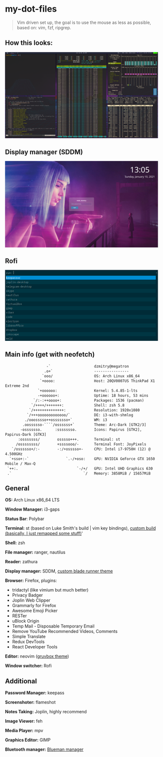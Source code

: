 # my-dot-files
> Vim driven set up, the goal is to use the mouse as less as possible, based on: vim, fzf, ripgrep.

## How this looks:
![Picture of a screen](./screen.png)

## Display manager (SDDM)
![Picture of a SDDM](./blade-runner-theme.png)

## Rofi
![Picture of rofi](./rofi.png)

## Main info (get with neofetch)
```
                   -`                    dzmitry@megatron
                  .o+`                   ----------------
                 `ooo/                   OS: Arch Linux x86_64
                `+oooo:                  Host: 20QV0007US ThinkPad X1 Extreme 2nd
               `+oooooo:                 Kernel: 5.4.85-1-lts
               -+oooooo+:                Uptime: 18 hours, 53 mins
             `/:-:++oooo+:               Packages: 1536 (pacman)
            `/++++/+++++++:              Shell: zsh 5.8
           `/++++++++++++++:             Resolution: 1920x1080
          `/+++ooooooooooooo/`           DE: i3-with-shmlog
         ./ooosssso++osssssso+`          WM: i3
        .oossssso-````/ossssss+`         Theme: Arc-Dark [GTK2/3]
       -osssssso.      :ssssssso.        Icons: Papirus [GTK2], Papirus-Dark [GTK3]
      :osssssss/        osssso+++.       Terminal: st
     /ossssssss/        +ssssooo/-       Terminal Font: JoyPixels
   `/ossssso+/:-        -:/+osssso+-     CPU: Intel i7-9750H (12) @ 4.500GHz
  `+sso+:-`                 `.-/+oso:    GPU: NVIDIA GeForce GTX 1650 Mobile / Max-Q
 `++:.                           `-/+/   GPU: Intel UHD Graphics 630
 .`                                 `/   Memory: 3858MiB / 15657MiB

```


## General
**OS:** Arch Linux x86_64 LTS

**Window Manager:** i3-gaps

**Status Bar**: Polybar

**Terminal:** st (based on Luke Smith's build | vim key bindings), [custom build (basically, I just remapped some stuff)](https://github.com/funnydman/myst)'

**Shell:** zsh 

**File manager:** ranger, nautilus 

**Reader:** zathura

**Display manager:** SDDM, [custom blade runner theme](https://github.com/funnydman/blade-runner-theme)

**Browser:** Firefox, plugins: 
 - tridactyl (like vimium but much better)
 - Privacy Badger
 - Joplin Web Clipper
 - Grammarly for Firefox
 - Awesome Emoji Picker
 - RESTer
 - uBlock Origin
 - Temp Mail - Disposable Temporary Email
 - Remove YouTube Recommended Videos, Comments
 - Simple Translate
 - Redux DevTools
 - React Developer Tools

**Editor:** neovim ([gruvbox theme](https://www.google.com/search?client=firefox-b-d&q=gruvbox))

**Window switcher:** Rofi

## Additional 

**Password Manager:** keepass

**Screenshoter:** flameshot

**Notes Taking:** Joplin, highly recommend

**Image Viewer:** feh

**Media Player:** mpv

**Graphics Editor:** GIMP

**Bluetooth manager:** [Blueman manager](https://wiki.archlinux.org/index.php/Blueman) 

